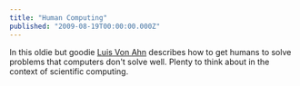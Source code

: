 ```yaml
---
title: "Human Computing"
published: "2009-08-19T00:00:00.000Z"
---
```


In this oldie but goodie [Luis Von Ahn](http://www.cs.cmu.edu/~biglou/) describes how to get humans to solve problems that computers don't solve well. Plenty to think about in the context of scientific computing.